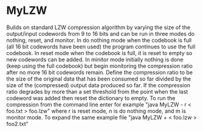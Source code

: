 # MyLZW

Builds on standard LZW compression algorithm by varying the size of the output/input codewords from 9 to 16 bits and can be run in three modes do nothing, reset, and monitor. In do nothing mode when the codebook is full (all 16 bit codewords have been used) the program continues to use the full codebook. In reset mode when the codebook is full, it is reset to empty so new codewords can be added. In minitor mode initially nothing is done (keep using the full codebook) but begin monitoring the compression ratio after no more 16 bit codewords remain. Define the compression ratio to be the size of the original data that has been consumed so far divided by the size of the (compressed) output data produced so far. If the compression ratio degrades by more than a set threshold from the point when the last codeword was added then reset the dictionary to empty. To run the compression from the command line enter for example "java MyLZW - r < foo.txt > foo.lzw" where r is reset mode, n is do nothing mode, and m is monitor mode. To expand the same example file "java MyLZW + < foo.lzw > foo2.txt"
